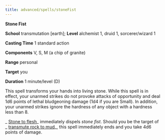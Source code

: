```yaml
---
title: advanced/spells/stoneFist
---
```

 **Stone Fist**

**School** transmutation [earth]; **Level** alchemist 1, druid 1, sorcerer/wizard 1

**Casting Time** 1 standard action

**Components** V, S, M (a chip of granite)

**Range** personal

**Target** you

**Duration** 1 minute/level (D)

This spell transforms your hands into living stone. While this spell is in effect, your unarmed strikes do not provoke attacks of opportunity and deal 1d6 points of lethal bludgeoning damage (1d4 if you are Small). In addition, your unarmed strikes ignore the hardness of any object with a hardness less than 8.

_ [Stone to flesh](../../spells/stoneToFlesh.md#_stone-to-flesh)_ immediately dispels _stone fist_. Should you be the target of _ [transmute rock to mud](../../spells/transmuteRockToMud.md#_transmute-rock-to-mud)_, this spell immediately ends and you take 4d6 points of damage.

